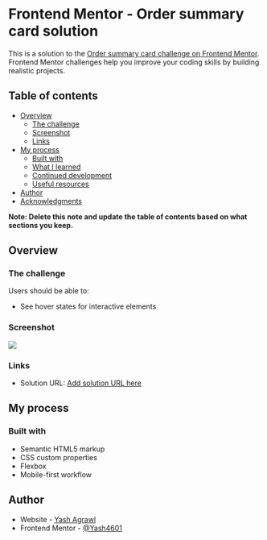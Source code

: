 # Frontend Mentor - Order summary card solution

This is a solution to the [Order summary card challenge on Frontend Mentor](https://www.frontendmentor.io/challenges/order-summary-component-QlPmajDUj). Frontend Mentor challenges help you improve your coding skills by building realistic projects. 

## Table of contents

- [Overview](#overview)
  - [The challenge](#the-challenge)
  - [Screenshot](#screenshot)
  - [Links](#links)
- [My process](#my-process)
  - [Built with](#built-with)
  - [What I learned](#what-i-learned)
  - [Continued development](#continued-development)
  - [Useful resources](#useful-resources)
- [Author](#author)
- [Acknowledgments](#acknowledgments)

**Note: Delete this note and update the table of contents based on what sections you keep.**

## Overview

### The challenge

Users should be able to:

- See hover states for interactive elements

### Screenshot

![](./design/my-design.jpg)


### Links

- Solution URL: [Add solution URL here](https://github.com/Yash4601/Order-Summary-Component)

## My process

### Built with

- Semantic HTML5 markup
- CSS custom properties
- Flexbox
- Mobile-first workflow
## Author

- Website - [Yash Agrawl](https://www.your-site.com)
- Frontend Mentor - [@Yash4601](https://www.frontendmentor.io/profile/Yash4601)
